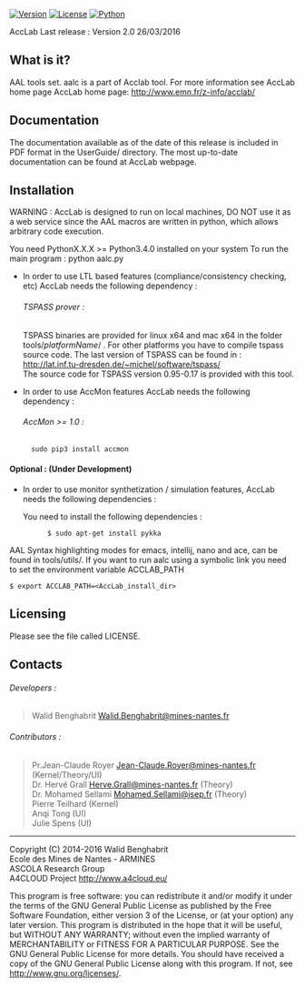 [![Version](https://img.shields.io/badge/version-2.0-orange.svg)]()
[![License](https://img.shields.io/badge/license-GPL3-blue.svg)]()
[![Python](https://img.shields.io/badge/python->%3D3.4-green.svg)]()

AccLab Last release : Version 2.0 26/03/2016

What is it?
-----------

AAL tools set. aalc is a part of Acclab tool.
For more information see AccLab home page
AccLab home page: <http://www.emn.fr/z-info/acclab/>


Documentation
-------------

The documentation available as of the date of this release is
included in PDF format in the UserGuide/ directory.  The most
up-to-date documentation can be found at AccLab webpage.

Installation
------------

WARNING : AccLab is designed to run on local machines, DO NOT use it as a web service since
the AAL macros are written in python, which allows arbitrary code execution.

You need PythonX.X.X >= Python3.4.0 installed on your system
To run the main program : python aalc.py

* In order to use LTL based features (compliance/consistency
checking, etc) AccLab needs the following dependency :

    ###### TSPASS prover :
    TSPASS binaries are provided for linux x64 and mac x64 in the
    folder tools/_platformName_/ . For other platforms you have
    to compile tspass source code.
    The last version of TSPASS can be found in :
    <http://lat.inf.tu-dresden.de/~michel/software/tspass/>  
    The source code for TSPASS version 0.95-0.17 is provided
    with this tool.

* In order to use AccMon features AccLab needs the following dependency :

    ###### AccMon >= 1.0 :
        sudo pip3 install accmon

#### Optional : (Under Development)
* In order to use monitor synthetization / simulation features,
AccLab needs the following dependencies :

    You need to install the following dependencies :

            $ sudo apt-get install pykka



AAL Syntax highlighting modes for emacs, intellij, nano and ace,
can be found in tools/utils/.
If you want to run aalc using a symbolic link you need to set the
environment variable ACCLAB_PATH

    $ export ACCLAB_PATH=<AccLab_install_dir>

Licensing
---------

Please see the file called LICENSE.

Contacts
--------

###### Developers :
>   Walid Benghabrit        <Walid.Benghabrit@mines-nantes.fr>

###### Contributors :
>   Pr.Jean-Claude Royer  <Jean-Claude.Royer@mines-nantes.fr>  (Kernel/Theory/UI)  
>   Dr. Hervé Grall       <Herve.Grall@mines-nantes.fr>        (Theory)  
>   Dr. Mohamed Sellami   <Mohamed.Sellami@isep.fr>            (Theory)  
>   Pierre Teilhard    (Kernel)  
>   Anqi Tong          (UI)  
>   Julie Spens         (UI)  

-------------------------------------------------------------------------------
Copyright (C) 2014-2016 Walid Benghabrit  
Ecole des Mines de Nantes - ARMINES  
ASCOLA Research Group  
A4CLOUD Project http://www.a4cloud.eu/

This program is free software: you can redistribute it and/or modify
it under the terms of the GNU General Public License as published by
the Free Software Foundation, either version 3 of the License, or
(at your option) any later version.
This program is distributed in the hope that it will be useful,
but WITHOUT ANY WARRANTY; without even the implied warranty of
MERCHANTABILITY or FITNESS FOR A PARTICULAR PURPOSE.  See the
GNU General Public License for more details.
You should have received a copy of the GNU General Public License
along with this program.  If not, see <http://www.gnu.org/licenses/>.

